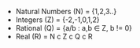 - Natural Numbers (N) = {1,2,3..}
- Integers (Z) = {-2,-1,0,1,2}
- Rational (Q) = {a/b : a,b ∈ Z, b != 0}
- Real (R) = N c Z c Q c R